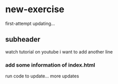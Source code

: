 # new-exercise
first-attempt
updating...

## subheader

watch tutorial on youtube
i want to add
another line

### add some information of index.html

run code to update...
more updates